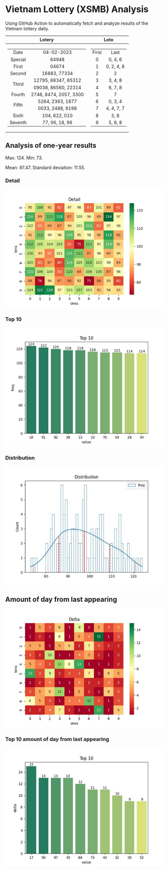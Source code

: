 # Vietnam Lottery (XSMB) Analysis

Using GitHub Action to automatically fetch and analyze results of the Vietnam lottery daily.

| Lotery      | Loto |
| :-----------: | :-----------: |
| <table><tr><td>Date</td><td>04-02-2023</td></tr><tr><td>Special</td><td>64948</td></tr><tr><td>First</td><td>04674</td></tr><tr><td>Second</td><td>16883, 77334</td></tr><tr><td rowspan="2">Third</td><td>12795, 68347, 65312</td></tr><tr><td>09038, 86560, 22314</td></tr><tr><td>Fourth</td><td>2746, 8474, 2057, 3300</td></tr><tr><td rowspan="2">Fifth</td><td>5264, 2363, 1877</td></tr><tr><td>0033, 2488, 9198</td></tr><tr><td>Sixth</td><td>104, 622, 010</td></tr><tr><td>Seventh</td><td>77, 06, 18, 96</td></tr></table> | <table><tr><td>First</td><td>Last</td></tr><tr><td>0</td><td>0, 4, 6</td></tr><tr><td>1</td><td>0, 2, 4, 8</td></tr><tr><td>2</td><td>2</td></tr><tr><td>3</td><td>3, 4, 8</td></tr><tr><td>4</td><td>6, 7, 8</td></tr><tr><td>5</td><td>7</td></tr><tr><td>6</td><td>0, 3, 4</td></tr><tr><td>7</td><td>4, 4, 7, 7</td></tr><tr><td>8</td><td>3, 8</td></tr><tr><td>9</td><td>5, 6, 8</td></tr></table> |

<h2>Analysis of one-year results</h2>

Max: 124. Min: 73.

Mean: 97.47. Standard deviation: 11.55.

<h3>Detail</h3>

![Detail](images/heatmap.jpg)

<h3>Top 10</h3>

![Top 10](images/top-10.jpg)

<h3>Distribution</h3>

![Distribution](images/distribution.jpg)

<h2>Amount of day from last appearing</h2>

![Delta](images/delta.jpg)

<h3>Top 10 amount of day from last appearing</h3>

![Delta top 10](images/delta_top_10.jpg)